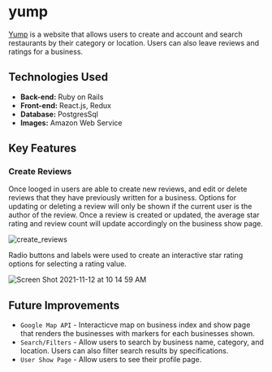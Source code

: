# yump

[Yump](https://yump1.herokuapp.com/#/) is a website that allows users to create and account and search restaurants by their category or location. Users can also leave reviews and ratings for a business.

## Technologies Used
 * **Back-end:** Ruby on Rails
 * **Front-end:** React.js, Redux
 * **Database:** PostgresSql
 * **Images:** Amazon Web Service

## Key Features

### Create Reviews
Once looged in users are able to create new reviews, and edit or delete reviews that they have previously written for a business. Options for updating or deleting a review will only be shown if the current user is the author of the review. Once a review is created or updated, the average star rating and review count will update accordingly on the business show page.

![create_reviews](https://user-images.githubusercontent.com/88470703/141490016-b75981cf-b4ea-4b31-9b9d-ef3d1b972e53.gif)

Radio buttons and labels were used to create an interactive star rating options for selecting a rating value.

![Screen Shot 2021-11-12 at 10 14 59 AM](https://user-images.githubusercontent.com/88470703/141489728-d497899a-8804-444c-8687-ece9fbd23717.png)

## Future Improvements
* `Google Map API` - Interacticve map on business index and show page that renders the businesses with markers for each businesses shown.
* `Search/Filters` - Allow users to search by business name, category, and location. Users can also filter search results by specifications.
* `User Show Page` - Allow users to see their profile page.
